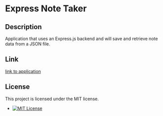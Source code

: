 # Express Note Taker 

<a name="description"></a>
## Description
Application that uses an Express.js backend and will save and retrieve note data from a JSON file. 

## Link
[link to application](https://sheltered-gorge-56592.herokuapp.com/)

<a name="license"></a>
## License
This project is licensed under the MIT license.
<ul>
    <li class="badge-list-item"><a href="https://opensource.org/licenses/MIT"><img src="https://img.shields.io/badge/license-MIT-blue.svg" alt="MIT License"></a></li>
</ul>
